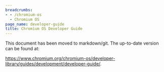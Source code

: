```yaml
---
breadcrumbs:
- - /chromium-os
  - Chromium OS
page_name: developer-guide
title: Chromium OS Developer Guide
---
```


This document has been moved to markdown/git. The up-to-date version can be
found at:

<https://www.chromium.org/chromium-os/developer-library/guides/development/developer-guide/>.
